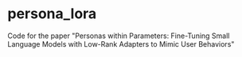 # persona_lora
Code for the paper "Personas within Parameters: Fine-Tuning Small Language Models with Low-Rank Adapters to Mimic User Behaviors"
